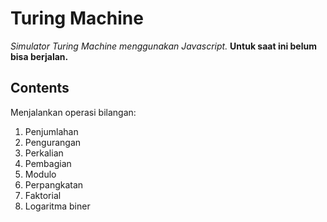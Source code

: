 # Turing Machine

_Simulator Turing Machine menggunakan Javascript._ __Untuk saat ini belum bisa berjalan.__

## Contents

Menjalankan operasi bilangan:

1. Penjumlahan
1. Pengurangan
1. Perkalian
1. Pembagian
1. Modulo
1. Perpangkatan
1. Faktorial
1. Logaritma biner